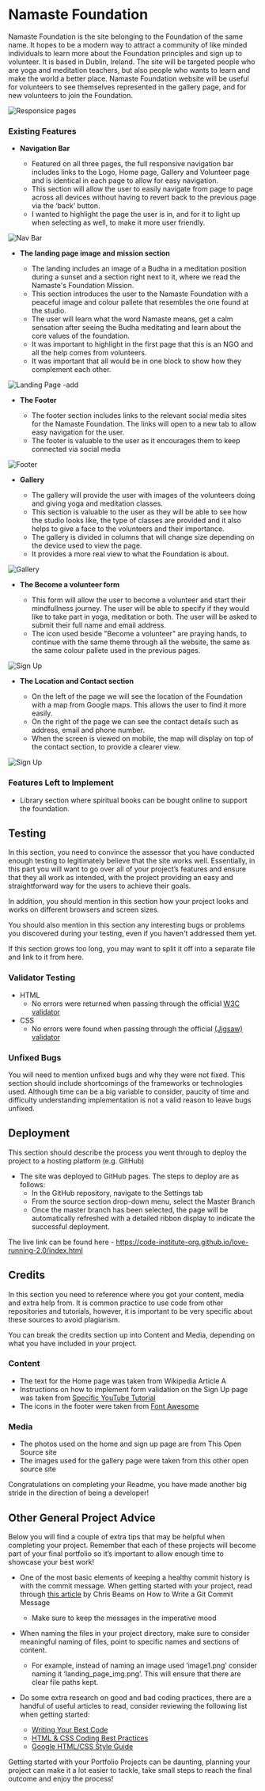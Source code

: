 # Namaste Foundation

Namaste Foundation is the site belonging to the Foundation of the same name. It hopes to be a modern way to attract a community of like minded individuals to learn more about the Foundation principles and sign up to volunteer. It is based in Dublin, Ireland. The site will be targeted people who are yoga and meditation teachers, but also people who wants to learn and make the world a better place.
Namaste Foundation website will be useful for volunteers to see themselves represented in the gallery page, and for new volunteers to join the Foundation.

![Responsice pages](https://github.com/JayKearney/namaste-foundation/blob/main/assets/images/read.me/responsive-sites.png)

### Existing Features

- __Navigation Bar__

  - Featured on all three pages, the full responsive navigation bar includes links to the Logo, Home page, Gallery and Volunteer page and is identical in each page to allow for easy navigation.
  - This section will allow the user to easily navigate from page to page across all devices without having to revert back to the previous page via the ‘back’ button. 
  - I wanted to highlight the page the user is in, and for it to light up when selecting as well, to make it more user friendly.

![Nav Bar](https://github.com/JayKearney/namaste-foundation/blob/main/assets/images/read.me/navbar.png)

- __The landing page image and mission section__

  - The landing includes an image of a Budha in a meditation position during a sunset and a section right next to it, where we read the Namaste's Foundation Mission. 
  - This section introduces the user to the Namaste Foundation with a peaceful image and colour pallete that resembles the one found at the studio.
  - The user will learn what the word Namaste means, get a calm sensation after seeing the Budha meditating and learn about the core values of the foundation.
  - It was important to highlight in the first page that this is an NGO and all the help comes from volunteers.
  - It was important that all would be in one block to show how they complement each other.

![Landing Page](https://github.com/lucyrush/readme-template/blob/master/media/love_running_landing.png) -add

- __The Footer__ 

  - The footer section includes links to the relevant social media sites for the Namaste Foundation. The links will open to a new tab to allow easy navigation for the user. 
  - The footer is valuable to the user as it encourages them to keep connected via social media

![Footer](https://github.com/JayKearney/namaste-foundation/blob/main/assets/images/read.me/footer.png)

- __Gallery__

  - The gallery will provide the user with images of the volunteers doing and giving yoga and meditation classes.
  - This section is valuable to the user as they will be able to see how the studio looks like, the type of classes are provided and it also helps to give a face to the volunteers and their importance.
  - The gallery is divided in columns that will change size depending on the device used to view the page.
  - It provides a more real view to what the Foundation is about.

![Gallery](https://github.com/JayKearney/namaste-foundation/blob/main/assets/images/read.me/gallery.png)

- __The Become a volunteer form__

  - This form will allow the user to become a volunteer and start their mindfullness journey. The user will be able to specify if they would like to take part in yoga, meditation or both. The user will be asked to submit their full name and email address.
  - The icon used beside "Become a volunteer" are praying hands, to continue with the same theme through all the website, the same as the same colour pallete used in the previous pages.

![Sign Up](https://github.com/JayKearney/namaste-foundation/blob/main/assets/images/read.me/signup-form.png)

- __The Location and Contact section__

  - On the left of the page we will see the location of the Foundation with a map from Google maps. This allows the user to find it more easily. 
  - On the right of the page we can see the contact details such as address, email and phone number.
  - When the screen is viewed on mobile, the map will display on top of the contact section, to provide a clearer view.

![Sign Up](https://github.com/JayKearney/namaste-foundation/blob/main/assets/images/read.me/location-contact.png)

### Features Left to Implement

- Library section where spiritual books can be bought online to support the foundation.

## Testing 

In this section, you need to convince the assessor that you have conducted enough testing to legitimately believe that the site works well. Essentially, in this part you will want to go over all of your project’s features and ensure that they all work as intended, with the project providing an easy and straightforward way for the users to achieve their goals.

In addition, you should mention in this section how your project looks and works on different browsers and screen sizes.

You should also mention in this section any interesting bugs or problems you discovered during your testing, even if you haven't addressed them yet.

If this section grows too long, you may want to split it off into a separate file and link to it from here.


### Validator Testing 

- HTML
  - No errors were returned when passing through the official [W3C validator](https://validator.w3.org/nu/?doc=https%3A%2F%2Fcode-institute-org.github.io%2Flove-running-2.0%2Findex.html)
- CSS
  - No errors were found when passing through the official [(Jigsaw) validator](https://jigsaw.w3.org/css-validator/validator?uri=https%3A%2F%2Fvalidator.w3.org%2Fnu%2F%3Fdoc%3Dhttps%253A%252F%252Fcode-institute-org.github.io%252Flove-running-2.0%252Findex.html&profile=css3svg&usermedium=all&warning=1&vextwarning=&lang=en#css)

### Unfixed Bugs

You will need to mention unfixed bugs and why they were not fixed. This section should include shortcomings of the frameworks or technologies used. Although time can be a big variable to consider, paucity of time and difficulty understanding implementation is not a valid reason to leave bugs unfixed. 

## Deployment

This section should describe the process you went through to deploy the project to a hosting platform (e.g. GitHub) 

- The site was deployed to GitHub pages. The steps to deploy are as follows: 
  - In the GitHub repository, navigate to the Settings tab 
  - From the source section drop-down menu, select the Master Branch
  - Once the master branch has been selected, the page will be automatically refreshed with a detailed ribbon display to indicate the successful deployment. 

The live link can be found here - https://code-institute-org.github.io/love-running-2.0/index.html 


## Credits 

In this section you need to reference where you got your content, media and extra help from. It is common practice to use code from other repositories and tutorials, however, it is important to be very specific about these sources to avoid plagiarism. 

You can break the credits section up into Content and Media, depending on what you have included in your project. 

### Content 

- The text for the Home page was taken from Wikipedia Article A
- Instructions on how to implement form validation on the Sign Up page was taken from [Specific YouTube Tutorial](https://www.youtube.com/)
- The icons in the footer were taken from [Font Awesome](https://fontawesome.com/)

### Media

- The photos used on the home and sign up page are from This Open Source site
- The images used for the gallery page were taken from this other open source site


Congratulations on completing your Readme, you have made another big stride in the direction of being a developer! 

## Other General Project Advice

Below you will find a couple of extra tips that may be helpful when completing your project. Remember that each of these projects will become part of your final portfolio so it’s important to allow enough time to showcase your best work! 

- One of the most basic elements of keeping a healthy commit history is with the commit message. When getting started with your project, read through [this article](https://chris.beams.io/posts/git-commit/) by Chris Beams on How to Write  a Git Commit Message 
  - Make sure to keep the messages in the imperative mood 

- When naming the files in your project directory, make sure to consider meaningful naming of files, point to specific names and sections of content.
  - For example, instead of naming an image used ‘image1.png’ consider naming it ‘landing_page_img.png’. This will ensure that there are clear file paths kept. 

- Do some extra research on good and bad coding practices, there are a handful of useful articles to read, consider reviewing the following list when getting started:
  - [Writing Your Best Code](https://learn.shayhowe.com/html-css/writing-your-best-code/)
  - [HTML & CSS Coding Best Practices](https://medium.com/@inceptiondj.info/html-css-coding-best-practice-fadb9870a00f)
  - [Google HTML/CSS Style Guide](https://google.github.io/styleguide/htmlcssguide.html#General)

Getting started with your Portfolio Projects can be daunting, planning your project can make it a lot easier to tackle, take small steps to reach the final outcome and enjoy the process! 
